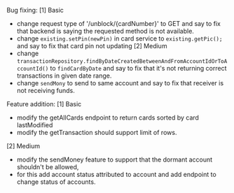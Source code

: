 Bug fixing:
[1] Basic

- change request type of '/unblock/{cardNumber}' to GET and say to fix that backend is saying the requested method is
  not available.
- change `existing.setPin(newPin)` in card service to `existing.getPic();` and say to fix that card pin not updating
  [2] Medium
- change `transactionRepository.findByDateCreatedBetweenAndFromAccountIdOrToAccountId()` to `findCardByDate` and say to
  fix that it's not returning correct transactions in given date range.
- change `sendMony` to send to same account and say to fix that receiver is not receiving funds.

Feature addition:
[1] Basic

- modify the getAllCards endpoint to return cards sorted by card lastModified
- modify the getTransaction should support limit of rows.

[2] Medium

- modify the sendMoney feature to support that the dormant account shouldn't be allowed,
- for this add account status attributed to account and add endpoint to change status of accounts.
